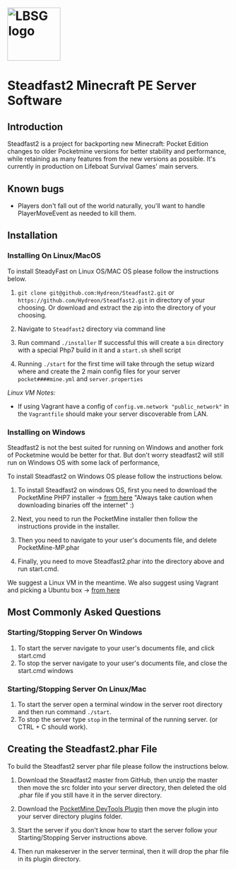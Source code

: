 #  <img src="https://lbsg.net/wp-content/themes/lifeboat/images/lbsg-logo-sm.png" alt="LBSG logo" title="Aimeos" align="center" height="120" />
# Steadfast2 Minecraft PE Server Software

## Introduction

Steadfast2 is a project for backporting new Minecraft: Pocket Edition changes to older Pocketmine versions for better stability and performance, while retaining as many features from the new versions as possible. It's currently in production on Lifeboat Survival Games' main servers.

## Known bugs

- Players don't fall out of the world naturally, you'll want to handle PlayerMoveEvent as needed to kill them.

## Installation

### Installing On Linux/MacOS

To install SteadyFast on Linux OS/MAC OS please follow the instructions below.

1)  `git clone git@github.com:Hydreon/Steadfast2.git` or `https://github.com/Hydreon/Steadfast2.git` in directory of your choosing. Or download and extract the zip into the directory of your choosing. 

2) Navigate to `Steadfast2` directory via command line

3) Run command `./installer` If successful this will create a `bin` directory with a special Php7 build in it and a `start.sh` shell script
    
4) Running `./start` for the first time will take through the setup wizard where and create the 2 main config files for your server `pocket####mine.yml` and `server.properties`    

  *Linux VM Notes:* 
        
   - If using Vagrant have a config of `config.vm.network "public_network"` in the `Vagrantfile` should make your server discoverable from LAN. 

### Installing on Windows

Steadfast2 is not the best suited for running on Windows and another fork of Pocketmine would be better for that. But don't worry steadfast2 will still run on Windows OS with some lack of performance,

To install Steadfast2 on Windows OS please follow the instructions below.

1) To install Steadfast2 on windows OS, first you need to download the PocketMine PHP7 installer -> [from here](https://github.com/NotPocketMine/Windows-PocketMine-MP/) "Always take caution when downloading binaries off the internet" :)

2) Next, you need to run the PocketMine installer then follow the instructions provide in the installer. 

3) Then you need to navigate to your user's documents file, and delete PocketMine-MP.phar

4) Finally, you need to move Steadfast2.phar into the directory above and run start.cmd.

We suggest a Linux VM in the meantime.  We also suggest using Vagrant and picking a Ubuntu box -> [from here](https://atlas.hashicorp.com/boxes/search?utf8=%E2%9C%93&sort=&provider=&q=ubuntu)
   
## Most Commonly Asked Questions

### Starting/Stopping Server On Windows

1) To start the server navigate to your user's documents file, and click start.cmd
2) To stop the server navigate to your user's documents file, and close the start.cmd windows

### Starting/Stopping Server On Linux/Mac

 1) To start the server open a terminal window in the server root directory and then run command `./start`.
 2) To stop the server type `stop` in the terminal of the running server. (or CTRL + C should work).  
 
## Creating the Steadfast2.phar File

To build the Steadfast2 server phar file please follow the instructions below.

1) Download the Steadfast2 master from GitHub, then unzip the master then move the src folder into your server directory, then deleted the old .phar file if you still have it in the server directory. 

2) Download the [PocketMine DevTools Plugin](https://poggit.pmmp.io/p/DevTools/1.12.1) then move the plugin into your server directory plugins folder.

3) Start the server if you don't know how to start the server follow your Starting/Stopping Server instructions above.

4) Then run makeserver in the server terminal, then it will drop the phar file in its plugin directory.




